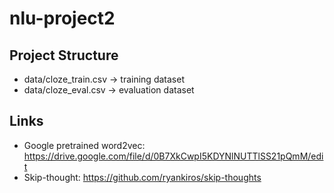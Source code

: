 # nlu-project2
## Project Structure
- data/cloze_train.csv -> training dataset
- data/cloze_eval.csv -> evaluation dataset

## Links
- Google pretrained word2vec: https://drive.google.com/file/d/0B7XkCwpI5KDYNlNUTTlSS21pQmM/edit
- Skip-thought: https://github.com/ryankiros/skip-thoughts